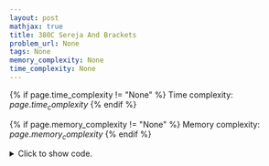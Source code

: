 ```yaml
---
layout: post
mathjax: true
title: 380C Sereja And Brackets
problem_url: None
tags: None
memory_complexity: None
time_complexity: None
---
```




{% if page.time_complexity != "None" %}
Time complexity: ${{ page.time_complexity }}$
{% endif %}

{% if page.memory_complexity != "None" %}
Memory complexity: ${{ page.memory_complexity }}$
{% endif %}

<details>
<summary>
<p style="display:inline">Click to show code.</p>
</summary>
```cpp
{% raw %}
using namespace std;
using ii = pair<int, int>;
using vii = vector<ii>;
struct segtree
{
    int n;
    vii t;
    segtree(int _n) : n(_n) { t.resize(4 * _n); }
    segtree(const string &s) : segtree(s.size()) { build(s, 1, 0, n - 1); }
    void build(const string &s, int v, int tl, int tr)
    {
        if (tl == tr)
        {
            if (s[tl] == '(')
                t[v] = {1, 0};
            else
                t[v] = {0, 1};
        }
        else
        {
            int tm = (tl + tr) / 2;
            build(s, 2 * v, tl, tm);
            build(s, 2 * v + 1, tm + 1, tr);
            t[v] = merge(t[2 * v], t[2 * v + 1]);
        }
    }
    int accumulate_pair(ii a) const { return a.first + a.second; }
    ii merge(ii a, ii b) const
    {
        return {b.first + max(0, a.first - b.second),
                a.second + max(0, b.second - a.first)};
    }
    int query(int ql, int qr) const
    {
        int unmatched = accumulate_pair((_query(1, 0, n - 1, ql, qr)));
        return (qr - ql + 1 - unmatched);
    }
    ii _query(int v, int tl, int tr, int ql, int qr) const
    {
        if (ql > qr)
            return {0, 0};
        else if (tl == ql and tr == qr)
            return t[v];
        int tm = (tl + tr) / 2;
        return merge(_query(2 * v, tl, tm, ql, min(tm, qr)),
                     _query(2 * v + 1, tm + 1, tr, max(ql, tm + 1), qr));
    }
};
int main(void)
{
    int m, l, r;
    string s;
    cin >> s >> m;
    segtree st(s);
    while (m--)
    {
        cin >> l >> r;
        cout << st.query(l - 1, r - 1) << endl;
    }
    return 0;
}

{% endraw %}
```
</details>

